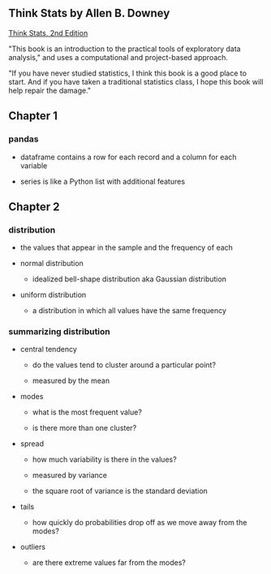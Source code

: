 ## Think Stats by Allen B. Downey

[Think Stats, 2nd Edition](http://greenteapress.com/thinkstats2/index.html)

"This book is an introduction to the practical tools of exploratory data analysis," and uses a computational and project-based approach.

"If you have never studied statistics, I think this book is a good place to start. And if you have taken a traditional statistics class, I hope this book will help repair the damage."

## Chapter 1

### pandas

  - dataframe contains a row for each record and a column for each variable

  - series is like a Python list with additional features

## Chapter 2

### distribution

  - the values that appear in the sample and the frequency of each

  - normal distribution

    - idealized bell-shape distribution aka Gaussian distribution

  - uniform distribution

    - a distribution in which all values have the same frequency

### summarizing distribution

  - central tendency

    - do the values tend to cluster around a particular point?

    - measured by the mean

  - modes

    - what is the most frequent value?

    - is there more than one cluster?

  - spread

    - how much variability is there in the values?

    - measured by variance

    - the square root of variance is the standard deviation

  - tails

    - how quickly do probabilities drop off as we move away from the modes?

  - outliers

    - are there extreme values far from the modes?
